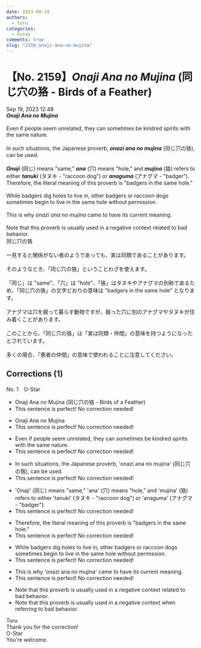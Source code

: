 ```yaml
---
date: 2023-09-19
authors:
  - toru
categories:
  - Essay
comments: true
slug: "2159_onaji-ana-no-mujina"
---
```


# 【No. 2159】<strong><em>Onaji Ana no Mujina</em></strong> (同じ穴の狢 - Birds of a Feather)
<div class="date">Sep 19, 2023 12:48</div>
<div id="post"><div id="body_show_ori">
<strong><em>Onaji Ana no Mujina</em></strong><br/><br/>Even if people seem unrelated, they can sometimes be kindred spirits with the same nature.<br/><br/>In such situations, the Japanese proverb, <strong><em>onazi ana no mujina</em></strong> (同じ穴の狢), can be used.<br/><br/><strong><em>Onaji</em></strong> (同じ) means "same," <strong><em>ana</em></strong> (穴) means "hole," and <strong><em>mujina</em></strong> (狢) refers to either <strong><em>tanuki</em></strong> (タヌキ - "raccoon dog") or <strong><em>anaguma</em></strong> (アナグマ - "badger"). Therefore, the literal meaning of this proverb is "badgers in the same hole."<br/><br/>While badgers dig holes to live in, other badgers or raccoon dogs sometimes begin to live in the same hole without permission.<br/><br/>This is why <em>onazi ana no mujina</em> came to have its current meaning.<br/><br/>Note that this proverb is usually used in a negative context related to bad behavior.
</div></div>

<!-- more -->

<div id="post_ja"><div id="body_show_mo">
同じ穴の狢<br/><br/>一見すると関係がない者のようであっても、実は同類であることがあります。<br/><br/>そのようなとき、「同じ穴の狢」ということわざを使えます。<br/><br/>「同じ」は "same"、「穴」は "hole"、「狢」はタヌキやアナグマの別称であるため、「同じ穴の狢」の文字どおりの意味は "badgers in the same hole" となります。<br/><br/>アナグマは穴を掘って暮らす動物ですが、掘った穴に別のアナグマやタヌキが住み着くことがあります。<br/><br/>このことから、「同じ穴の狢」は「実は同類・仲間」の意味を持つようになったとされています。<br/><br/>多くの場合、「悪者の仲間」の意味で使われることに注意してください。
</div></div>

## Corrections (1)
<div id="block"><div class="first_name"> No. 1　<span class="just_name">O-Star</span></div><div id="block2">
<ul class="correction_field">
<li class="incorrect">Onaji Ana no Mujina (同じ穴の狢 - Birds of a Feather)</li>
<li class="corrected perfect">This sentence is perfect! No correction needed!</li>
</ul>
<ul class="correction_field">
<li class="incorrect">Onaji Ana no Mujina</li>
<li class="corrected perfect">This sentence is perfect! No correction needed!</li>
</ul>
<ul class="correction_field">
<li class="incorrect">Even if people seem unrelated, they can sometimes be kindred spirits with the same nature.</li>
<li class="corrected perfect">This sentence is perfect! No correction needed!</li>
</ul>
<ul class="correction_field">
<li class="incorrect">In such situations, the Japanese proverb, 'onazi ana no mujina' (同じ穴の狢), can be used.</li>
<li class="corrected perfect">This sentence is perfect! No correction needed!</li>
</ul>
<ul class="correction_field">
<li class="incorrect">'Onaji' (同じ) means "same," 'ana' (穴) means "hole," and 'mujina' (狢) refers to either 'tanuki' (タヌキ - "raccoon dog") or 'anaguma' (アナグマ - "badger").</li>
<li class="corrected perfect">This sentence is perfect! No correction needed!</li>
</ul>
<ul class="correction_field">
<li class="incorrect">Therefore, the literal meaning of this proverb is "badgers in the same hole."</li>
<li class="corrected perfect">This sentence is perfect! No correction needed!</li>
</ul>
<ul class="correction_field">
<li class="incorrect">While badgers dig holes to live in, other badgers or raccoon dogs sometimes begin to live in the same hole without permission.</li>
<li class="corrected perfect">This sentence is perfect! No correction needed!</li>
</ul>
<ul class="correction_field">
<li class="incorrect">This is why 'onazi ana no mujina' came to have its current meaning.</li>
<li class="corrected perfect">This sentence is perfect! No correction needed!</li>
</ul>
<ul class="correction_field">
<li class="incorrect">Note that this proverb is usually used in a negative context related to bad behavior.</li>
<li class="corrected correct">
Note that this proverb is usually used in a negative context <span class="f_bold">when referring to</span> bad behavior.
</li>
</ul>
</div><div class="name"><span class="just_name">Toru</span><br>
Thank you for the correction!
</div>
<div class="name"><span class="just_name">O-Star</span><br>
You're welcome.
</div>
</div>
